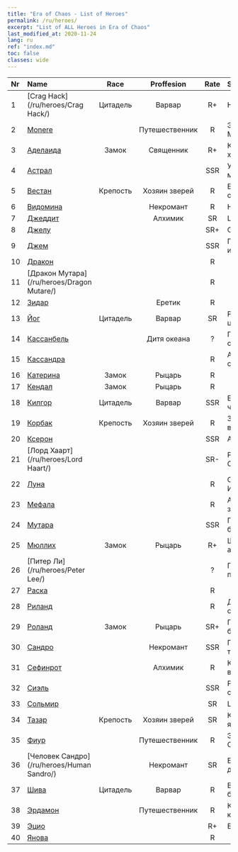```yaml
---
title: "Era of Chaos - List of Heroes"
permalink: /ru/heroes/
excerpt: "List of ALL Heroes in Era of Chaos"
last_modified_at: 2020-11-24
lang: ru
ref: "index.md"
toc: false
classes: wide
---
```

  | Nr |    Name    |  Race   |  Proffesion   |  Rate  |    Specialty     |
  |:---|:-----------|:-------:|:-------------:|:------:|:-----------------|
  | 1 | [Crag Hack](/ru/heroes/Crag Hack/) | Цитадель | Варвар | R+ |  Наступление  |
  | 2 | [Monere](/ru/heroes/Monere/) |  | Путешественник | R |  Элементаль Мысли  |
  | 3 | [Аделаида](/ru/heroes/Adelaide/) | Замок | Священник | R+ |  Кольцо холода  |
  | 4 | [Астрал](/ru/heroes/Astral/) |  |  | SSR |  Увеличение магии  |
  | 5 | [Вестан](/ru/heroes/Wystan/) | Крепость | Хозяин зверей | R |  Болотный охотник  |
  | 6 | [Видомина](/ru/heroes/Vidomina/) |  | Некромант | R |  Некромант  |
  | 7 | [Джеддит](/ru/heroes/Jeddite/) |  | Алхимик | SR |  Цикл жизни  |
  | 8 | [Джелу](/ru/heroes/Gelu/) |  |  | SR+ |  Снайпер  |
  | 9 | [Джем](/ru/heroes/Gem/) |  |  | SSR |  Природное исцеление  |
  | 10 | [Дракон](/ru/heroes/Dracon/) |  |  | R |    |
  | 11 | [Дракон Мутара](/ru/heroes/Dragon Mutare/) |  |  | R |    |
  | 12 | [Зидар](/ru/heroes/Zydar/) |  | Еретик | R |    |
  | 13 | [Йог](/ru/heroes/Yog/) | Цитадель | Варвар | SR |  Разъяренные циклопы  |
  | 14 | [Кассанбель](/ru/heroes/Cassanbel/) |  | Дитя океана | ? |  Песнь океана  |
  | 15 | [Кассандра](/ru/heroes/Kassandra/) |  |  | R |  Армия спартанцев  |
  | 16 | [Катерина](/ru/heroes/Catherine/) | Замок | Рыцарь | R |    |
  | 17 | [Кендал](/ru/heroes/Kendal/) | Замок | Рыцарь | R |    |
  | 18 | [Килгор](/ru/heroes/Kilgor/) | Цитадель | Варвар | SSR |  Боевое чудище  |
  | 19 | [Корбак](/ru/heroes/Korbac/) | Крепость | Хозяин зверей | R |  Змей в воздухе  |
  | 20 | [Ксерон](/ru/heroes/Xeron/) |  |  | SSR |  Архидьявол  |
  | 21 | [Лорд Хаарт](/ru/heroes/Lord Haart/) |  |  | SR- |  Рыцарь Смерти  |
  | 22 | [Луна](/ru/heroes/Luna/) |  |  | R |  Стена Инферно  |
  | 23 | [Мефала](/ru/heroes/Mephala/) |  |  | R |  Абсолютная защита  |
  | 24 | [Мутара](/ru/heroes/Mutare/) |  |  | SSR |  Подземелье безумия  |
  | 25 | [Мюллих](/ru/heroes/Mullich/) | Замок | Рыцарь | R+ |  Штурмовая атака  |
  | 26 | [Питер Ли](/ru/heroes/Peter Lee/) |  |  | ? |  Поднятый парус  |
  | 27 | [Раска](/ru/heroes/Rashka/) |  |  | R |    |
  | 28 | [Риланд](/ru/heroes/Ryland/) |  |  | R |  Дендроид-страж  |
  | 29 | [Роланд](/ru/heroes/Roland/) | Замок | Рыцарь | SR+ |  Повышение боевого духа  |
  | 30 | [Сандро](/ru/heroes/Sandro/) |  | Некромант | SSR |  Падение тьмы  |
  | 31 | [Сефинрот](/ru/heroes/Sephinroth/) |  | Алхимик | R |  Кристальный взгляд  |
  | 32 | [Сиэль](/ru/heroes/Ciele/) |  |  | SSR |  Резонанс стихий  |
  | 33 | [Сольмир](/ru/heroes/Solmyr/) |  |  | SR |  Цепь молний  |
  | 34 | [Тазар](/ru/heroes/Tazar/) | Крепость | Хозяин зверей | SR |  Кровавая ярость  |
  | 35 | [Фиур](/ru/heroes/Fiur/) |  | Путешественник | R |  Элементаль Огня  |
  | 36 | [Человек Сандро](/ru/heroes/Human Sandro/) |  | Некромант | SR |  Бессмертная душа  |
  | 37 | [Шива](/ru/heroes/Shiva/) | Цитадель | Варвар | R |  Вестники бури  |
  | 38 | [Эрдамон](/ru/heroes/Erdamon/) |  | Путешественник | R |  Король камней  |
  | 39 | [Эцио](/ru/heroes/Ezio/) |  |  | R+ |  Братство  |
  | 40 | [Янова](/ru/heroes/Jenova/) |  |  | R |    |
